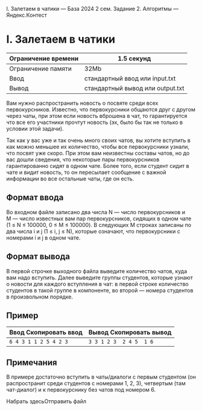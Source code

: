  I. Залетаем в чатики — База 2024 2 сем. Задание 2\. Алгоритмы — Яндекс.Контест



I. Залетаем в чатики
====================




| Ограничение времени | 1\.5 секунд |
| --- | --- |
| Ограничение памяти | 32Mb |
| Ввод | стандартный ввод или input.txt |
| Вывод | стандартный вывод или output.txt |





Вам нужно распространить новость о посвяте среди всех первокурсников. Известно, что первокурсники общаются друг с другом через
 чаты, при этом если новость вброшена в чат, то гарантируется что все его участники прочтут новость (эх, было бы так не только
 в условии этой задачи). 
 

Так как у вас уже и так очень много своих чатов, вы хотите вступить в как можно меньшее их количество, чтобы все первокурсники
 узнали, что посвят уже скоро. При этом вам неизвестны составы чатов, но до вас дошли сведения, что некоторые пары первокурсников
 гарантированно сидят в одном чате. Более того, если студент сидит в чате и видит новость, то он пересылает сообщение с важной
 информации во все остальные чаты, где он есть.
 



Формат ввода
------------



Во входном файле записано два числа N — число первокурсников и M — число известных вам пар первокурсников, сидящих в одном чате (1 ≤ N ≤ 100000, 0 ≤ M ≤ 100000\). В следующих M строках записаны по два числа i и j (1 ≤ i, j ≤ N), которые означают, что первокурсники с номерами i и j в одном чате.
 


Формат вывода
-------------



В первой строчке выходного файла выведите количество чатов, куда вам надо вступить. Далее выведите группы студентов, которые
 узнают о новости для каждого вступления в чат: в первой строке количество студентов в такой группе в компоненте, во второй — номера студентов в произвольном порядке.
 


Пример
------




| Ввод Скопировать ввод | Вывод Скопировать вывод |
| --- | --- |
| ``` 6 4 3 1 1 2 5 4 2 3  ``` | ``` 3 3 1 2 3  2 4 5  1 6   ``` |


Примечания
----------



В примере достаточно вступить в чаты/диалоги с первым студентом (он распространит среди студентов с номерами 1, 2, 3\), четвертым
 (там чат\-диалог) и к первокурснику без чатов под номером 6\.
 


Набрать здесьОтправить файл



































